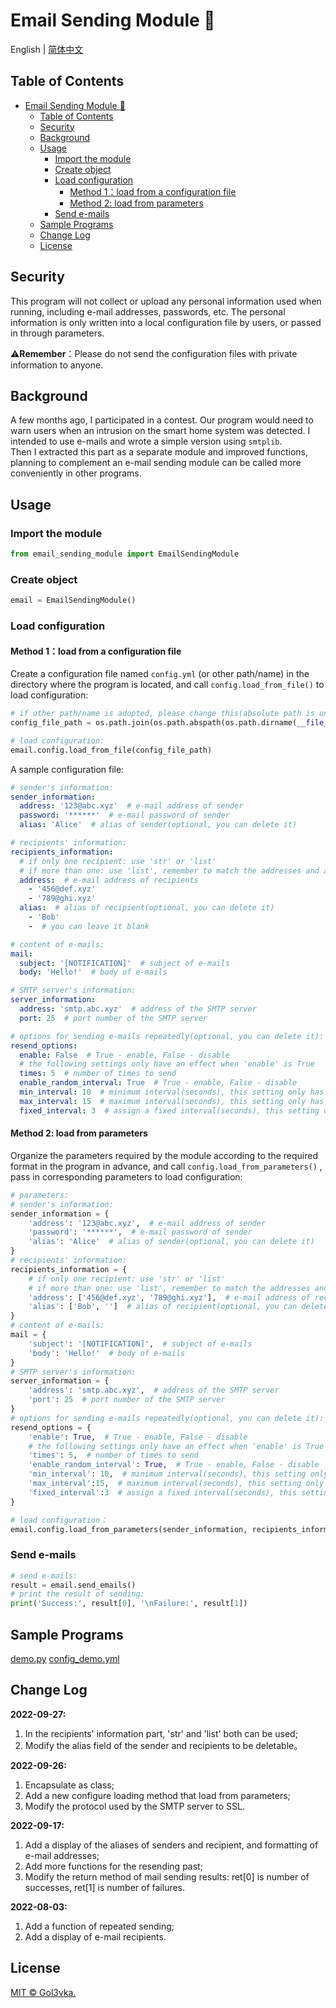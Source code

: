 # Email Sending Module :e-mail:

English | [简体中文](README.zh-CN.md)

## Table of Contents

- [Email Sending Module :e-mail:](#email-sending-module-e-mail)
  - [Table of Contents](#table-of-contents)
  - [Security](#security)
  - [Background](#background)
  - [Usage](#usage)
    - [Import the module](#import-the-module)
    - [Create object](#create-object)
    - [Load configuration](#load-configuration)
      - [Method 1：load from a configuration file](#method-1load-from-a-configuration-file)
      - [Method 2: load from parameters](#method-2-load-from-parameters)
    - [Send e-mails](#send-e-mails)
  - [Sample Programs](#sample-programs)
  - [Change Log](#change-log)
  - [License](#license)

## Security

This program will not collect or upload any personal information used when running, including e-mail addresses, passwords, etc. The personal information is only written into a local configuration file by users, or passed in through parameters.

:warning:**Remember**：Please do not send the configuration files with private information to anyone.

## Background

A few months ago, I participated in a contest. Our program would need to warn users when an intrusion on the smart home system was detected. I intended to use e-mails and wrote a simple version using ```smtplib```. \
Then I extracted this part as a separate module and improved functions, planning to complement an e-mail sending module can be called more conveniently in other programs.

## Usage

### Import the module

```python
from email_sending_module import EmailSendingModule
```

### Create object

```python
email = EmailSendingModule()
```

### Load configuration

#### Method 1：load from a configuration file

Create a configuration file named `config.yml`
(or other path/name) in the directory where the program is located, and call `config.load_from_file()` to load configuration:

```python
# if other path/name is adopted, please change this(absolute path is unnecessary):
config_file_path = os.path.join(os.path.abspath(os.path.dirname(__file__)), 'config.yml')

# load configuration:
email.config.load_from_file(config_file_path)
```

A sample configuration file:

```yaml
# sender's information:
sender_information:
  address: '123@abc.xyz'  # e-mail address of sender
  password: '******'  # e-mail password of sender
  alias: 'Alice'  # alias of sender(optional, you can delete it)

# recipients' information:
recipients_information:
  # if only one recipient: use 'str' or 'list'
  # if more than one: use 'list', remember to match the addresses and alias names:
  address:  # e-mail address of recipients
    - '456@def.xyz'
    - '789@ghi.xyz'
  alias:  # alias of recipient(optional, you can delete it)
    - 'Bob'
    -  # you can leave it blank

# content of e-mails:
mail:
  subject: '[NOTIFICATION]'  # subject of e-mails
  body: 'Hello!'  # body of e-mails

# SMTP server's information:
server_information:
  address: 'smtp.abc.xyz'  # address of the SMTP server
  port: 25  # port number of the SMTP server

# options for sending e-mails repeatedly(optional, you can delete it):
resend_options:
  enable: False  # True - enable, False - disable
  # the following settings only have an effect when 'enable' is True
  times: 5  # number of times to send
  enable_random_interval: True  # True - enable, False - disable
  min_interval: 10  # minimum interval(seconds), this setting only has an effect when 'enable_random_interval' is True
  max_interval: 15  # maximum interval(seconds), this setting only has an effect when 'enable_random_interval' is True
  fixed_interval: 3  # assign a fixed interval(seconds), this setting only has an effect when 'enable_random_interval' is False

```

#### Method 2: load from parameters

Organize the parameters required by the module according to the required format in the program in advance, and call `config.load_from_parameters()` , pass in corresponding parameters to load configuration:

```python
# parameters:
# sender's information:
sender_information = {
    'address': '123@abc.xyz',  # e-mail address of sender
    'password': '******',  # e-mail password of sender
    'alias': 'Alice'  # alias of sender(optional, you can delete it)
}
# recipients' information:
recipients_information = {
    # if only one recipient: use 'str' or 'list'
    # if more than one: use 'list', remember to match the addresses and alias names:
    'address': ['456@def.xyz', '789@ghi.xyz'],  # e-mail address of recipients
    'alias': ['Bob', '']  # alias of recipient(optional, you can delete it)
}
# content of e-mails:
mail = {
    'subject': '[NOTIFICATION]',  # subject of e-mails
    'body': 'Hello!'  # body of e-mails
}
# SMTP server's information:
server_information = {
    'address': 'smtp.abc.xyz',  # address of the SMTP server
    'port': 25  # port number of the SMTP server
}
# options for sending e-mails repeatedly(optional, you can delete it):
resend_options = {
    'enable': True,  # True - enable, False - disable
    # the following settings only have an effect when 'enable' is True
    'times': 5,  # number of times to send
    'enable_random_interval': True,  # True - enable, False - disable
    'min_interval': 10,  # minimum interval(seconds), this setting only has an effect when 'enable_random_interval' is True
    'max_interval':15,  # maximum interval(seconds), this setting only has an effect when 'enable_random_interval' is True
    'fixed_interval':3  # assign a fixed interval(seconds), this setting only has an effect when 'enable_random_interval' is False
}

# load configuration：
email.config.load_from_parameters(sender_information, recipients_information, mail, server_information, resend_options)
```

### Send e-mails

```python
# send e-mails:
result = email.send_emails()
# print the result of sending:
print('Success:', result[0], '\nFailure:', result[1])
```

## Sample Programs

[demo.py](./demo.py)
[config_demo.yml](./config_demo.yml)

## Change Log

**2022-09-27:**

1. In the recipients' information part, 'str' and 'list' both can be used;
2. Modify the alias field of the sender and recipients to be deletable。

**2022-09-26:**

1. Encapsulate as class;
2. Add a new configure loading method that load from parameters;
3. Modify the protocol used by the SMTP server to SSL.

**2022-09-17:**

1. Add a display of the aliases of senders and recipient, and formatting of e-mail addresses;
2. Add more functions for the resending past;
3. Modify the return method of mail sending results: ret[0] is number of successes, ret[1] is number of failures.

**2022-08-03:**

1. Add a function of repeated sending;
2. Add a display of e-mail recipients.

## License

[MIT © Gol3vka.](./LICENSE)
